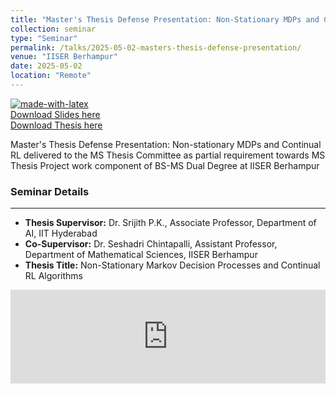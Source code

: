 ```yaml
---
title: "Master's Thesis Defense Presentation: Non-Stationary MDPs and Continual RL"
collection: seminar
type: "Seminar"
permalink: /talks/2025-05-02-masters-thesis-defense-presentation/
venue: "IISER Berhampur"
date: 2025-05-02
location: "Remote"
---
```

[![made-with-latex](https://img.shields.io/badge/Made%20with-LaTeX-1f425f.svg)](https://www.overleaf.com/read/csstddjzzzsp)  
<a href='https://www.dropbox.com/scl/fi/dykv5v89empuljhpxji2l/MS_Thesis_Defense_Presentation.pdf?rlkey=d2jj20mynfukjqp6hhj08i736&st=jx0k0q1y&dl=0'>Download Slides here</a>  
<a href='https://www.dropbox.com/scl/fi/it6oqxw2gapwsdf81ypyn/MS_Thesis_Final_Submission_Katakam_Sandesh_20062-signed.pdf?rlkey=rz7eetkbfe4qpk29bfifim8e5&st=n9cksfbn&dl=0'>Download Thesis here</a>  

Master's Thesis Defense Presentation: Non-stationary MDPs and Continual RL delivered to the MS Thesis Committee as partial requirement towards MS Thesis Project work component of BS-MS Dual Degree at IISER Berhampur

### Seminar Details
--------------
* **Thesis Supervisor:** Dr. Srijith P.K., Associate Professor, Department of AI, IIT Hyderabad
* **Co-Supervisor:** Dr. Seshadri Chintapalli, Assistant Professor, Department of Mathematical Sciences, IISER Berhampur
* **Thesis Title:** Non-Stationary Markov Decision Processes and Continual RL Algorithms  

    
<embed src="https://sandeshkatakam.github.io/files/MS_Thesis_Defense_Presentation_Final.pdf" type="application/pdf" width="100%" />  

